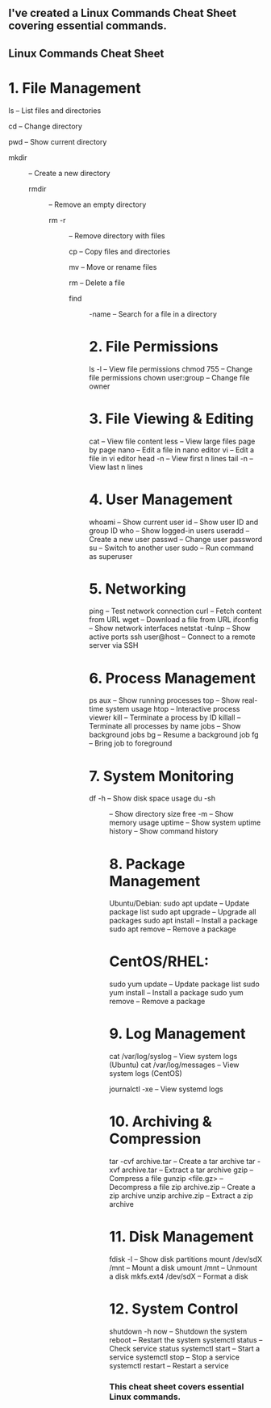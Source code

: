 ## I've created a Linux Commands Cheat Sheet covering essential commands. 

## Linux Commands Cheat Sheet

# 1. File Management

ls – List files and directories

                            
cd <directory> – Change directory

pwd – Show current directory


mkdir <dir> – Create a new directory


rmdir <dir> – Remove an empty directory


rm -r <dir> – Remove directory with files


cp <source> <destination> – Copy files and directories


mv <source> <destination> – Move or rename files


rm <file> – Delete a file


find <dir> -name <file> – Search for a file in a directory

# 2. File Permissions

ls -l – View file permissions
chmod 755 <file> – Change file permissions
chown user:group <file> – Change file owner

# 3. File Viewing & Editing
cat <file> – View file content
less <file> – View large files page by page
nano <file> – Edit a file in nano editor
vi <file> – Edit a file in vi editor
head -n <num> <file> – View first n lines
tail -n <num> <file> – View last n lines

# 4. User Management
whoami – Show current user
id – Show user ID and group ID
who – Show logged-in users
useradd <username> – Create a new user
passwd <username> – Change user password
su <user> – Switch to another user
sudo <command> – Run command as superuser

# 5. Networking

ping <host> – Test network connection
curl <url> – Fetch content from URL
wget <url> – Download a file from URL
ifconfig – Show network interfaces
netstat -tulnp – Show active ports
ssh user@host – Connect to a remote server via SSH

# 6. Process Management

ps aux – Show running processes
top – Show real-time system usage
htop – Interactive process viewer
kill <PID> – Terminate a process by ID
killall <process> – Terminate all processes by name
jobs – Show background jobs
bg <job> – Resume a background job
fg <job> – Bring job to foreground

# 7. System Monitoring

df -h – Show disk space usage
du -sh <dir> – Show directory size
free -m – Show memory usage
uptime – Show system uptime
history – Show command history

# 8. Package Management

Ubuntu/Debian:
sudo apt update – Update package list
sudo apt upgrade – Upgrade all packages
sudo apt install <package> – Install a package
sudo apt remove <package> – Remove a package

# CentOS/RHEL:

sudo yum update – Update package list
sudo yum install <package> – Install a package
sudo yum remove <package> – Remove a package

# 9. Log Management

cat /var/log/syslog – View system logs (Ubuntu)
cat /var/log/messages – View system logs (CentOS)

journalctl -xe – View systemd logs

# 10. Archiving & Compression

tar -cvf archive.tar <files> – Create a tar archive
tar -xvf archive.tar – Extract a tar archive
gzip <file> – Compress a file
gunzip <file.gz> – Decompress a file
zip archive.zip <files> – Create a zip archive
unzip archive.zip – Extract a zip archive

# 11. Disk Management

fdisk -l – Show disk partitions
mount /dev/sdX /mnt – Mount a disk
umount /mnt – Unmount a disk
mkfs.ext4 /dev/sdX – Format a disk

# 12. System Control

shutdown -h now – Shutdown the system
reboot – Restart the system
systemctl status <service> – Check service status
systemctl start <service> – Start a service
systemctl stop <service> – Stop a service
systemctl restart <service> – Restart a service

### This cheat sheet covers essential Linux commands. 
